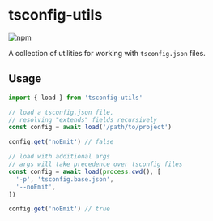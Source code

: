 # tsconfig-utils

[![npm](https://img.shields.io/npm/v/tsconfig-utils?style=flat-square)](https://www.npmjs.com/package/tsconfig-utils)

A collection of utilities for working with `tsconfig.json` files.

## Usage

```ts
import { load } from 'tsconfig-utils'

// load a tsconfig.json file,
// resolving "extends" fields recursively
const config = await load('/path/to/project')

config.get('noEmit') // false

// load with additional args
// args will take precedence over tsconfig files
const config = await load(process.cwd(), [
  '-p', 'tsconfig.base.json',
  '--noEmit',
])

config.get('noEmit') // true
```
